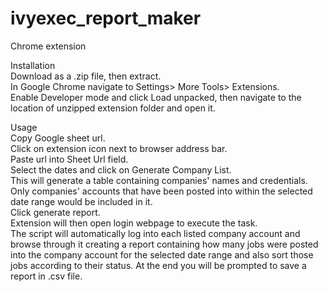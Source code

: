 # ivyexec_report_maker
Chrome extension

<p>Installation <br/>
Download as a .zip file, then extract. <br/>
In Google Chrome navigate to Settings> More Tools> Extensions. <br/>
Enable Developer mode and click Load unpacked, then navigate to the location of unzipped extension folder and open it.</p> 

</p>Usage<br/>
Copy Google sheet url.<br/>
Click on extension icon next to browser address bar.<br/>
Paste url into Sheet Url field.<br/>
Select the dates and click on Generate Company List. <br/>
This will generate a table containing companies' names and credentials. Only companies' accounts that have been posted into within the selected date range would be included in it.<br/>
Click generate report. <br/>
Extension will then open login webpage to execute the task.<br/>
The script will automatically log into each listed company account and browse through it creating a report containing how many jobs were posted into the company account for the selected date range and also sort those jobs according to their status. At the end you will be prompted to save a report in .csv file.</p>

